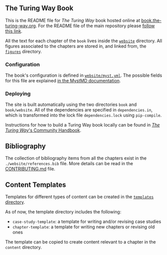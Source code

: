## The Turing Way Book

This is the README file for _The Turing Way_ book hosted online at [book.the-turing-way.org](https://book.the-turing-way.org).
For the README file of the main repository please [follow this link](https://github.com/the-turing-way/the-turing-way/blob/main/README.md).

All the text for each chapter of the `book` lives inside the [`website`](./website/) directory.
All figures associated to the chapters are stored in, and linked from, the [`figures`](./figures/) directory.

### Configuration

The book's configuration is defined in [`website/myst.yml`](./website/myst.yml). The possible fields for this file are explained [in the MystMD documentation](https://mystmd.org/guide/frontmatter#in-a-myst-yml-file).

### Deploying

The site is built automatically using the two directories `book` and `book/website`.
All of the dependencies are specified in `dependencies.in`, which is transformed into the lock file `dependencies.lock` using `pip-compile`.

Instructions for how to build a Turing Way book locally can be found in [_The Turing Way_'s Community Handbook](https://book.the-turing-way.org/community-handbook/local-build).

## Bibliography

The collection of bibliography items from all the chapters exist in the `./website/references.bib` file.
More details can be read in the [CONTRIBUTING.md](https://github.com/the-turing-way/the-turing-way/blob/main/CONTRIBUTING.md#referencing-and-citing) file.

## Content Templates

Templates for different types of content can be created in the [`templates` directory](./templates).

As of now, the template directory includes the following:
* `case-study-template`: a template for writing and/or revising case studies
* `chapter-template`: a template for writing new chapters or revising old ones

The template can be copied to create content relevant to a chapter in the `content` directory.
